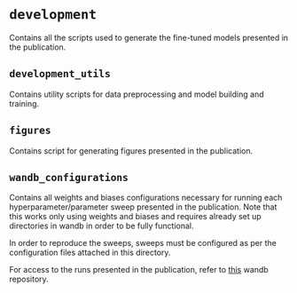 # `development`

Contains all the scripts used to generate the fine-tuned models presented in the publication.

## `development_utils`
Contains utility scripts for data preprocessing and model building and training.

## `figures`

Contains script for generating figures presented in the publication.

## `wandb_configurations`

Contains all weights and biases configurations necessary for running each hyperparameter/parameter sweep presented in the publication. Note that this works only using weights and biases and requires already set up directories in wandb in order to be fully functional. 

In order to reproduce the sweeps, sweeps must be configured as per the configuration files attached in this directory.

For access to the runs presented in the publication, refer to [this](https://wandb.ai/ecotoxformer) wandb repository.